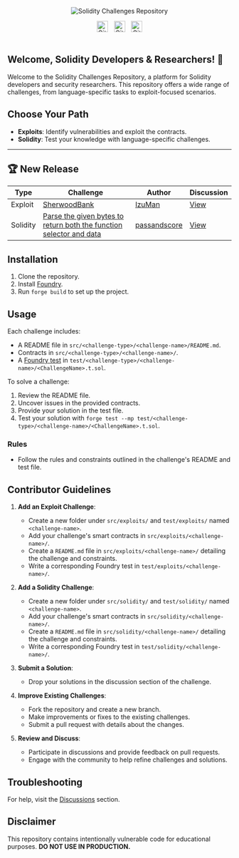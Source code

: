 <p align="center">
  <img src="assets/repo-social-cover.png" alt="Solidity Challenges Repository"/>
</p>

<div align="center">
    <img src="https://img.shields.io/github/stars/passandscore/solidity-challenges?style=social" alt="GitHub stars" style="height:25px;">
  <span style="padding: 0 5px;"></span>
    <img src="https://img.shields.io/github/contributors/passandscore/solidity-challenges?style=social" alt="GitHub contributors" style="height:25px;">
  <span style="padding: 0 5px;"></span>
    <img src="https://img.shields.io/github/forks/passandscore/solidity-challenges?style=social" alt="GitHub forks" style="height:25px;">
</div>

<br/>

## Welcome, Solidity Developers & Researchers! 🎉

Welcome to the Solidity Challenges Repository, a platform for Solidity developers and security researchers. This repository offers a wide range of challenges, from language-specific tasks to exploit-focused scenarios.

## Choose Your Path

- **Exploits**: Identify vulnerabilities and exploit the contracts.
- **Solidity**: Test your knowledge with language-specific challenges.

---

## 🏆 New Release

| Type  | Challenge           | Author      | Discussion           |
| --- | --------------- | ---------- | -------------- |
| Exploit   | [SherwoodBank](https://github.com/passandscore/solidity-challenges/blob/main/src/exploits/sherwood-bank/README.md) | [IzuMan](https://github.com/IzuMan0x)|[View](https://github.com/passandscore/solidity-challenges/discussions/categories/exploits) |
| Solidity   | [Parse the given bytes to return both the function selector and data](https://github.com/passandscore/solidity-challenges/blob/main/src/solidity/challenge-03/README.md) |[passandscore](https://github.com/passandscore) |[View](https://github.com/passandscore/solidity-challenges/discussions/categories/solidity)|

## Installation

1. Clone the repository.
2. Install [Foundry](https://book.getfoundry.sh/getting-started/installation).
3. Run `forge build` to set up the project.

## Usage

Each challenge includes:

- A README file in `src/<challenge-type>/<challenge-name>/README.md`.
- Contracts in `src/<challenge-type>/<challenge-name>/`.
- A [Foundry test](https://book.getfoundry.sh/forge/tests) in `test/<challenge-type>/<challenge-name>/<ChallengeName>.t.sol`.

To solve a challenge:

1. Review the README file.
2. Uncover issues in the provided contracts.
3. Provide your solution in the test file.
4. Test your solution with `forge test --mp test/<challenge-type>/<challenge-name>/<ChallengeName>.t.sol`.

### Rules

- Follow the rules and constraints outlined in the challenge's README and test file.

## Contributor Guidelines

1. **Add an Exploit Challenge**:
   - Create a new folder under `src/exploits/` and `test/exploits/` named `<challenge-name>`.
   - Add your challenge's smart contracts in `src/exploits/<challenge-name>/`.
   - Create a `README.md` file in `src/exploits/<challenge-name>/` detailing the challenge and constraints.
   - Write a corresponding Foundry test in `test/exploits/<challenge-name>/`.

2. **Add a Solidity Challenge**:
   - Create a new folder under `src/solidity/` and `test/solidity/` named `<challenge-name>`.
   - Add your challenge's smart contracts in `src/solidity/<challenge-name>/`.
   - Create a `README.md` file in `src/solidity/<challenge-name>/` detailing the challenge and constraints.
   - Write a corresponding Foundry test in `test/solidity/<challenge-name>/`.

3. **Submit a Solution**:
   - Drop your solutions in the discussion section of the challenge.

4. **Improve Existing Challenges**:
   - Fork the repository and create a new branch.
   - Make improvements or fixes to the existing challenges.
   - Submit a pull request with details about the changes.

5. **Review and Discuss**:
   - Participate in discussions and provide feedback on pull requests.
   - Engage with the community to help refine challenges and solutions.

## Troubleshooting

For help, visit the [Discussions](https://github.com/passandscore/solidity-challenges/discussions) section.

## Disclaimer

This repository contains intentionally vulnerable code for educational purposes. **DO NOT USE IN PRODUCTION.**
